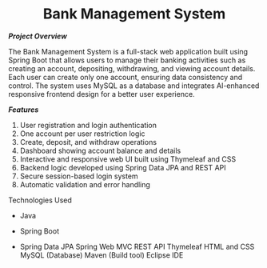 
<h1 align="center">Bank Management System</h1>



**_Project Overview_**

The Bank Management System is a full-stack web application built using Spring Boot that allows users to manage their banking activities such as creating an account, depositing, withdrawing, and viewing account details. Each user can create only one account, ensuring data consistency and control. The system uses MySQL as a database and integrates AI-enhanced responsive frontend design for a better user experience.



**_Features_**

1. User registration and login authentication
2. One account per user restriction logic
3. Create, deposit, and withdraw operations
4. Dashboard showing account balance and details
5. Interactive and responsive web UI built using Thymeleaf and CSS
6. Backend logic developed using Spring Data JPA and REST API
7. Secure session-based login system
8. Automatic validation and error handling


Technologies Used

- Java
* Spring Boot
+ Spring Data JPA
Spring Web MVC
REST API
Thymeleaf
HTML and CSS
MySQL (Database)
Maven (Build tool)
Eclipse IDE
